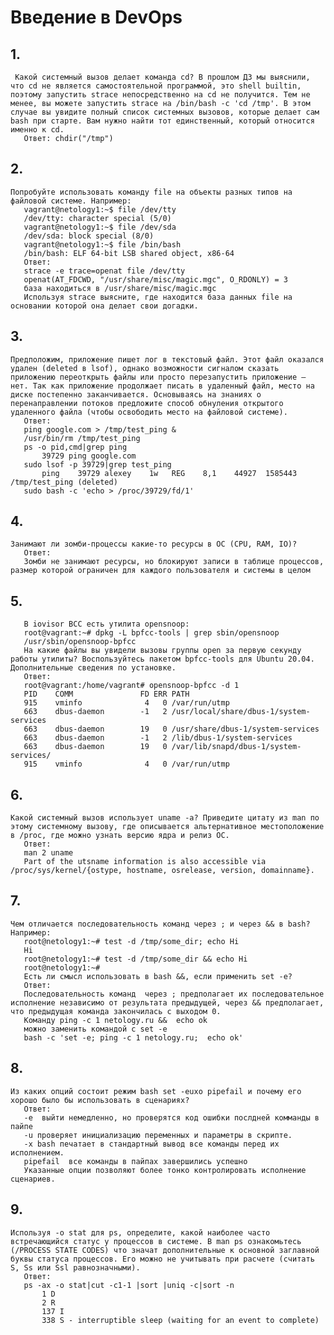 # Введение в DevOps

## 1.

     Какой системный вызов делает команда cd? В прошлом ДЗ мы выяснили, что cd не является самостоятельной программой, это shell builtin, поэтому запустить strace непосредственно на cd не получится. Тем не менее, вы можете запустить strace на /bin/bash -c 'cd /tmp'. В этом случае вы увидите полный список системных вызовов, которые делает сам bash при старте. Вам нужно найти тот единственный, который относится именно к cd. 
       Ответ: chdir("/tmp")

## 2.
        
    Попробуйте использовать команду file на объекты разных типов на файловой системе. Например: 
       vagrant@netology1:~$ file /dev/tty
       /dev/tty: character special (5/0)
       vagrant@netology1:~$ file /dev/sda
       /dev/sda: block special (8/0)
       vagrant@netology1:~$ file /bin/bash
       /bin/bash: ELF 64-bit LSB shared object, x86-64
       Ответ: 
       strace -e trace=openat file /dev/tty
       openat(AT_FDCWD, "/usr/share/misc/magic.mgc", O_RDONLY) = 3
       база находиться в /usr/share/misc/magic.mgc
       Используя strace выясните, где находится база данных file на основании которой она делает свои догадки. 
    
 ## 3.
 
    Предположим, приложение пишет лог в текстовый файл. Этот файл оказался удален (deleted в lsof), однако возможности сигналом сказать приложению переоткрыть файлы или просто перезапустить приложение – нет. Так как приложение продолжает писать в удаленный файл, место на диске постепенно заканчивается. Основываясь на знаниях о перенаправлении потоков предложите способ обнуления открытого удаленного файла (чтобы освободить место на файловой системе). 
       Ответ:
       ping google.com > /tmp/test_ping &
       /usr/bin/rm /tmp/test_ping 
       ps -o pid,cmd|grep ping
           39729 ping google.com
       sudo lsof -p 39729|grep test_ping
           ping    39729 alexey    1w   REG    8,1    44927  1585443 /tmp/test_ping (deleted)
       sudo bash -c 'echo > /proc/39729/fd/1'

## 4.

    Занимают ли зомби-процессы какие-то ресурсы в ОС (CPU, RAM, IO)? 
       Ответ: 
       Зомби не занимают ресурсы, но блокируют записи в таблице процессов, размер которой ограничен для каждого пользователя и системы в целом
    
## 5.
       В iovisor BCC есть утилита opensnoop: 
       root@vagrant:~# dpkg -L bpfcc-tools | grep sbin/opensnoop
       /usr/sbin/opensnoop-bpfcc
       На какие файлы вы увидели вызовы группы open за первую секунду работы утилиты? Воспользуйтесь пакетом bpfcc-tools для Ubuntu 20.04. Дополнительные сведения по установке. 
       Ответ:
       root@vagrant:/home/vagrant# opensnoop-bpfcc -d 1
       PID    COMM               FD ERR PATH
       915    vminfo              4   0 /var/run/utmp
       663    dbus-daemon        -1   2 /usr/local/share/dbus-1/system-services
       663    dbus-daemon        19   0 /usr/share/dbus-1/system-services
       663    dbus-daemon        -1   2 /lib/dbus-1/system-services
       663    dbus-daemon        19   0 /var/lib/snapd/dbus-1/system-services/
       915    vminfo              4   0 /var/run/utmp

## 6. 
    
    Какой системный вызов использует uname -a? Приведите цитату из man по этому системному вызову, где описывается альтернативное местоположение в /proc, где можно узнать версию ядра и релиз ОС. 
       Ответ:
       man 2 uname
       Part of the utsname information is also accessible via /proc/sys/kernel/{ostype, hostname, osrelease, version, domainname}.
    
## 7.  
    
    Чем отличается последовательность команд через ; и через && в bash? Например: 
       root@netology1:~# test -d /tmp/some_dir; echo Hi
       Hi
       root@netology1:~# test -d /tmp/some_dir && echo Hi
       root@netology1:~#
       Есть ли смысл использовать в bash &&, если применить set -e? 
       Ответ:
       Последовательность команд  через ; предполагает их последовательное исполнение независимо от результата предыдущей, через && предполагает, что предыдущая команда закончилась с выходом 0.
       Команду ping -c 1 netology.ru &&  echo ok  
       можно заменить командой с set -e
       bash -c 'set -e; ping -c 1 netology.ru;  echo ok'
    
## 8.    
    
    Из каких опций состоит режим bash set -euxo pipefail и почему его хорошо было бы использовать в сценариях? 
       Ответ:
       -e  выйти немедленно, но проверятся код ошибки послдней комманды в пайпе
       -u проверяет инициализацию переменных и параметры в скрипте. 
       -x bash печатает в стандартный вывод все команды перед их исполнением. 
       pipefail  все команды в пайпах завершились успешно
       Указанные опции позволяют более тонко контролировать исполнение сценариев.
    
## 9.

    Используя -o stat для ps, определите, какой наиболее часто встречающийся статус у процессов в системе. В man ps ознакомьтесь (/PROCESS STATE CODES) что значат дополнительные к основной заглавной буквы статуса процессов. Его можно не учитывать при расчете (считать S, Ss или Ssl равнозначными). 
       Ответ:
       ps -ax -o stat|cut -c1-1 |sort |uniq -c|sort -n
           1 D
           2 R
           137 I
           338 S - interruptible sleep (waiting for an event to complete)